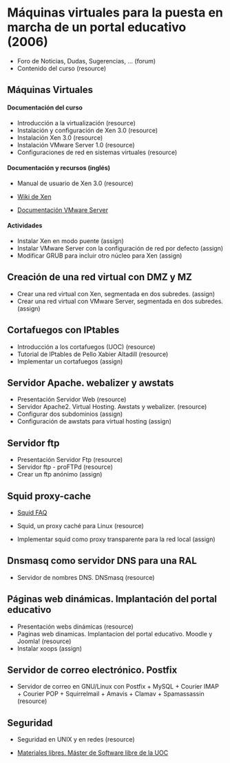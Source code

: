 # Máquinas virtuales para la puesta en marcha de un portal educativo (2006)

* Foro de Noticias, Dudas, Sugerencias, ... (forum)
* Contenido del curso (resource)

## Máquinas Virtuales


#### Documentación del curso

* Introducción a la virtualización (resource)
* Instalación y configuración de Xen 3.0 (resource)
* Instalación Xen 3.0 (resource)
* Instalación VMware Server 1.0 (resource)
* Configuraciones de red en sistemas virtuales (resource)

#### Documentación y recursos (inglés)

* Manual de usuario de Xen 3.0 (resource)

* [Wiki de Xen](http://wiki.xensource.com)


* [Documentación VMware Server](http://www.vmware.com/support/pubs/server_pubs.html)


#### Actividades

* Instalar Xen en modo puente (assign)
* Instalar VMware Server con la configuración de red por defecto (assign)
* Modificar GRUB para incluir otro núcleo para Xen (assign)

## Creación de una red virtual con DMZ y MZ

* Crear una red virtual con Xen, segmentada en dos subredes. (assign)
* Crear una red virtual con VMware Server, segmentada en dos subredes. (assign)

## Cortafuegos con IPtables

* Introducción a los cortafuegos (UOC) (resource)
* Tutorial de IPtables de Pello Xabier Altadill (resource)
* Implementar un cortafuegos (assign)

## Servidor Apache. webalizer y awstats

* Presentación Servidor Web (resource)
* Servidor Apache2. Virtual Hosting. Awstats y webalizer. (resource)
* Configurar dos subdominios (assign)
* Configuración de awstats para virtual hosting (assign)

## Servidor ftp

* Presentación Servidor Ftp (resource)
* Servidor ftp - proFTPd (resource)
* Crear un ftp anónimo (assign)

## Squid proxy-cache


* [Squid FAQ](http://www.squid-cache.org/Doc/FAQ/FAQ.html)

* Squid, un proxy caché para Linux (resource)
* Implementar squid como proxy transparente para la red local (assign)

## Dnsmasq como servidor DNS para una RAL

* Servidor de nombres DNS. DNSmasq (resource)

## Páginas web dinámicas. Implantación del portal educativo

* Presentación webs dinámicas (resource)
* Paginas web dinamicas. Implantacion del portal educativo. Moodle y Joomla! (resource)
* Instalar xoops (assign)

## Servidor de correo electrónico. Postfix

* Servidor de correo en GNU/Linux con Postfix + MySQL + Courier
  IMAP + Courier POP + Squirrelmail + Amavis + Clamav + Spamassassin (resource)

## Seguridad

* Seguridad en UNIX y en redes (resource)

* [Materiales libres. Máster de Software libre de la UOC](http://www.uoc.edu/posgrado/matricula_abierta/web/materiales_libres.html)

